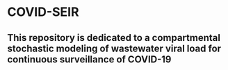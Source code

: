 # COVID-SEIR
## This repository is dedicated to a compartmental stochastic modeling of wastewater viral load for continuous surveillance of COVID-19
